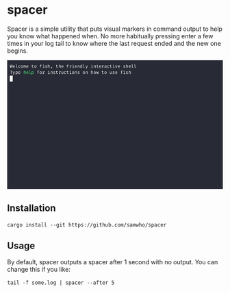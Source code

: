 # spacer

Spacer is a simple utility that puts visual markers in command output to help
you know what happened when. No more habitually pressing enter a few times
in your log tail to know where the last request ended and the new one begins.

![](/images/spacer.gif)

## Installation

```
cargo install --git https://github.com/samwho/spacer
```

## Usage

By default, spacer outputs a spacer after 1 second with no output. You can
change this if you like:

```
tail -f some.log | spacer --after 5
```
